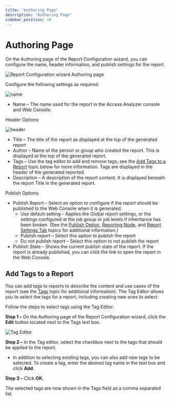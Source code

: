 ```yaml
---
title: "Authoring Page"
description: "Authoring Page"
sidebar_position: 10
---
```


# Authoring Page

On the Authoring page of the Report Configuration wizard, you can configure the name, header
information, and publish settings for the report.

![Report Configuration wizard Authoring page](/img/product_docs/accessanalyzer/12.0/admin/report/wizard/authoring.webp)

Configure the following settings as required:

![name](/img/product_docs/accessanalyzer/12.0/admin/report/wizard/name.webp)

- Name – The name used for the report in the Access Analyzer console and Web Console.

Header Options

![header](/img/product_docs/accessanalyzer/12.0/admin/report/wizard/header.webp)

- Title – The title of the report as displayed at the top of the generated report
- Author – Name of the person or group who created the report. This is displayed at the top of the
  generated report.
- Tags – Use the tag editor to add and remove tags, see the
  [Add Tags to a Report](#add-tags-to-a-report) topic below for more information. Tags are displayed
  in the header of the generated reported.
- Description – A description of the report content. It is displayed beneath the report Title in the
  generated report.

Publish Options

- Publish Report – Select an option to configure if the report should be published to the Web
  Console when it is generated.
    - Use default setting – Applies the Global report settings, or the settings configured at the
      job group or job levels if inheritance has been broken. (See the
      [Publish Option](/docs/accessanalyzer/12.0/admin/settings/reporting.md#publish-option),
      [Reporting Node](/docs/accessanalyzer/12.0/admin/jobs/group/settings/reporting.md), and
      [Report Settings Tab](/docs/accessanalyzer/12.0/admin/jobs/job/properties/reportsettings.md) topics for additional
      information.)
    - Publish report – Select this option to publish the report
    - Do not publish report – Select this option to not publish the report
- Publish State – Shows the current publish state of the report. If the report is already published,
  you can click the link to open the report in the Web Console.

## Add Tags to a Report

You can add tags to reports to describe the content and use cases of the report (see the
[Tags](/docs/accessanalyzer/12.0/admin/report/tags.md) topic for additional information). The Tag Editor allows you to select the tags
for a report, including creating new ones to select.

Follow the steps to select tags using the Tag Editor.

**Step 1 –** On the Authoring page of the Report Configuration wizard, click the **Edit** button
located next to the Tags text box.

![Tag Editor](/img/product_docs/accessanalyzer/12.0/admin/report/wizard/tageditor.webp)

**Step 2 –** In the Tag editor, select the checkbox next to the tags that should be applied to the
report.

- In addition to selecting existing tags, you can also add new tags to be selected. To create a tag,
  enter the desired tag name in the text box and click **Add**.

**Step 3 –** Click **OK**.

The selected tags are now shown in the Tags field as a comma separated list.
